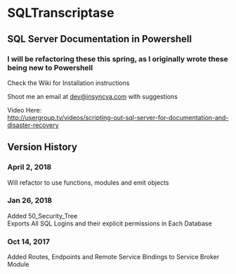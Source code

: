 # SQLTranscriptase 
<h2>SQL Server Documentation in Powershell</h2>

<h3>I will be refactoring these this spring, as I originally wrote these being new to Powershell</h3>

Check the Wiki for Installation instructions

Shoot me an email at dev@insyncva.com with suggestions

Video Here:<br>
http://usergroup.tv/videos/scripting-out-sql-server-for-documentation-and-disaster-recovery

<h2>Version History</h2>

<h3>April 2, 2018</h3>
Will refactor to use functions, modules and emit objects 

<h3>Jan 26, 2018</h3>
Added 50_Security_Tree<br>
Exports All SQL Logins and their explicit permissions in Each Database

<h3>Oct 14, 2017</h3>
Added Routes, Endpoints and Remote Service Bindings to Service Broker Module
